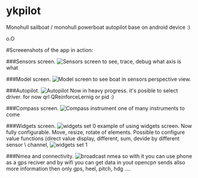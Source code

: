 # ykpilot
Monohull sailboat / monohull powerboat autopilot base on android device :)

o.O

#Screeenshots of the app in action:

###Sensors screen.
![Sensors screen](./screenshots/sensors.png)
to see, trace, debug what axis is what

###Model screen.
![Model screen](./screenshots/modelscreen.png)
to see boat in sensors perspective view. 

###Autopilot.
![Autopilot](./screenshots/autopilot.png)
Now in heavy progress. it's posible to select driver.
for now qrl QReinforceLernig or pid :)

###Compass screen.
![Compass instrument](./screenshots/compass.png)
one of many instruments to come

###Widgets screen.
![widgets set 0](./screenshots/widget0.png)
example of using widgets screen. Now fully configurable. Move, resize, rotate of elements. Possible to configure value 
functions (direct value display, different, sum, devide by different sensor \ channel, 
![widgets set 1](./screenshots/widget1.png)


###Nmea and connectivity.
![broadcast nmea](./screenshots/sendnmea.png)
so with it you can use phone as a gps reciver and by wifi you can get data in yout opencpn
sends allso more information then only gps, heel, pitch, hdg ....